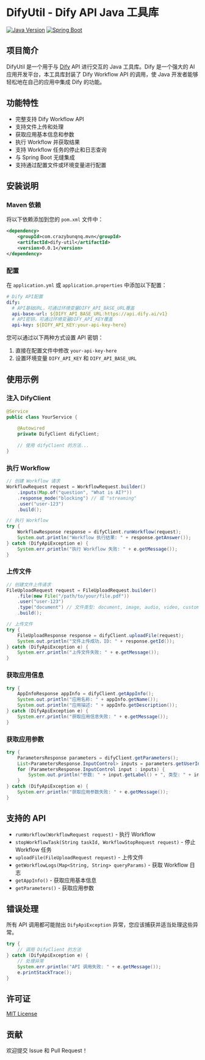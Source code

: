 # DifyUtil - Dify API Java 工具库

[![Java Version](https://img.shields.io/badge/Java-8%2B-blue.svg)](https://www.oracle.com/java/)
[![Spring Boot](https://img.shields.io/badge/Spring%20Boot-2.7.14-brightgreen.svg)](https://spring.io/projects/spring-boot)

## 项目简介

DifyUtil 是一个用于与 [Dify](https://dify.ai) API 进行交互的 Java 工具库。Dify 是一个强大的 AI 应用开发平台，本工具库封装了 Dify Workflow API 的调用，使 Java 开发者能够轻松地在自己的应用中集成 Dify 的功能。

## 功能特性

- 完整支持 Dify Workflow API
- 支持文件上传和处理
- 获取应用基本信息和参数
- 执行 Workflow 并获取结果
- 支持 Workflow 任务的停止和日志查询
- 与 Spring Boot 无缝集成
- 支持通过配置文件或环境变量进行配置

## 安装说明

### Maven 依赖

将以下依赖添加到您的 `pom.xml` 文件中：

```xml
<dependency>
    <groupId>com.crazybunqnq.mvn</groupId>
    <artifactId>dify-util</artifactId>
    <version>0.0.1</version>
</dependency>
```

### 配置

在 `application.yml` 或 `application.properties` 中添加以下配置：

```yaml
# Dify API配置
dify:
  # API基础URL，可通过环境变量DIFY_API_BASE_URL覆盖
  api-base-url: ${DIFY_API_BASE_URL:https://api.dify.ai/v1}
  # API密钥，可通过环境变量DIFY_API_KEY覆盖
  api-key: ${DIFY_API_KEY:your-api-key-here}
```

您可以通过以下两种方式设置 API 密钥：
1. 直接在配置文件中修改 `your-api-key-here`
2. 设置环境变量 `DIFY_API_KEY` 和 `DIFY_API_BASE_URL`

## 使用示例

### 注入 DifyClient

```java
@Service
public class YourService {
    
    @Autowired
    private DifyClient difyClient;
    
    // 使用 difyClient 的方法...
}
```

### 执行 Workflow

```java
// 创建 Workflow 请求
WorkflowRequest request = WorkflowRequest.builder()
    .inputs(Map.of("question", "What is AI?"))
    .response_mode("blocking") // 或 "streaming"
    .user("user-123")
    .build();

// 执行 Workflow
try {
    WorkflowResponse response = difyClient.runWorkflow(request);
    System.out.println("Workflow 执行结果: " + response.getAnswer());
} catch (DifyApiException e) {
    System.err.println("执行 Workflow 失败: " + e.getMessage());
}
```

### 上传文件

```java
// 创建文件上传请求
FileUploadRequest request = FileUploadRequest.builder()
    .file(new File("/path/to/your/file.pdf"))
    .user("user-123")
    .type("document") // 文件类型: document, image, audio, video, custom
    .build();

// 上传文件
try {
    FileUploadResponse response = difyClient.uploadFile(request);
    System.out.println("文件上传成功，ID: " + response.getId());
} catch (DifyApiException e) {
    System.err.println("上传文件失败: " + e.getMessage());
}
```

### 获取应用信息

```java
try {
    AppInfoResponse appInfo = difyClient.getAppInfo();
    System.out.println("应用名称: " + appInfo.getName());
    System.out.println("应用描述: " + appInfo.getDescription());
} catch (DifyApiException e) {
    System.err.println("获取应用信息失败: " + e.getMessage());
}
```

### 获取应用参数

```java
try {
    ParametersResponse parameters = difyClient.getParameters();
    List<ParametersResponse.InputControl> inputs = parameters.getUserInputForm();
    for (ParametersResponse.InputControl input : inputs) {
        System.out.println("参数: " + input.getLabel() + ", 类型: " + input.getType());
    }
} catch (DifyApiException e) {
    System.err.println("获取应用参数失败: " + e.getMessage());
}
```

## 支持的 API

- `runWorkflow(WorkflowRequest request)` - 执行 Workflow
- `stopWorkflowTask(String taskId, WorkflowStopRequest request)` - 停止 Workflow 任务
- `uploadFile(FileUploadRequest request)` - 上传文件
- `getWorkflowLogs(Map<String, String> queryParams)` - 获取 Workflow 日志
- `getAppInfo()` - 获取应用基本信息
- `getParameters()` - 获取应用参数

## 错误处理

所有 API 调用都可能抛出 `DifyApiException` 异常，您应该捕获并适当处理这些异常。

```java
try {
    // 调用 DifyClient 的方法
} catch (DifyApiException e) {
    // 处理异常
    System.err.println("API 调用失败: " + e.getMessage());
    e.printStackTrace();
}
```

## 许可证

[MIT License](LICENSE)

## 贡献

欢迎提交 Issue 和 Pull Request！
